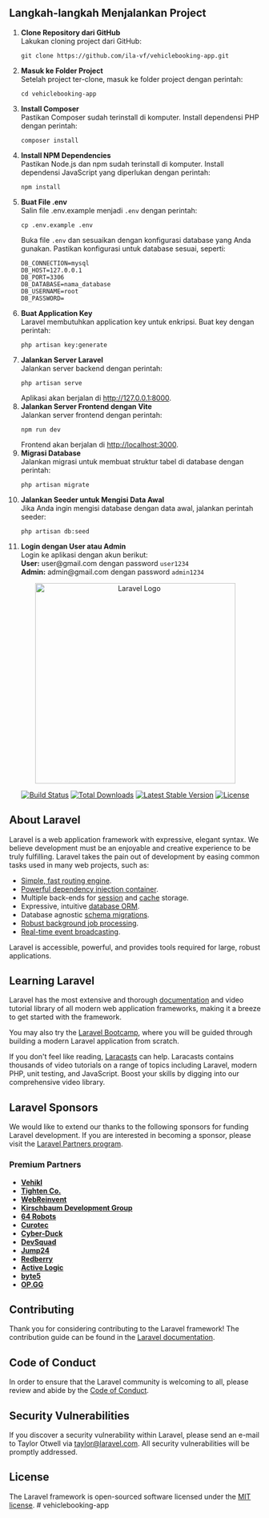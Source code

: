<h2>Langkah-langkah Menjalankan Project</h2>

<ol>
    <li><strong>Clone Repository dari GitHub</strong><br>
        Lakukan cloning project dari GitHub:<br>
        <pre><code>git clone https://github.com/ila-vf/vehiclebooking-app.git</code></pre>
    </li>
    <li><strong>Masuk ke Folder Project</strong><br>
        Setelah project ter-clone, masuk ke folder project dengan perintah:<br>
        <pre><code>cd vehiclebooking-app</code></pre>
    </li>
    <li><strong>Install Composer</strong><br>
        Pastikan Composer sudah terinstall di komputer. Install dependensi PHP dengan perintah:<br>
        <pre><code>composer install</code></pre>
    </li>
    <li><strong>Install NPM Dependencies</strong><br>
        Pastikan Node.js dan npm sudah terinstall di komputer. Install dependensi JavaScript yang diperlukan dengan perintah:<br>
        <pre><code>npm install</code></pre>
    </li>
    <li><strong>Buat File .env</strong><br>
        Salin file .env.example menjadi <code>.env</code> dengan perintah:<br>
        <pre><code>cp .env.example .env</code></pre>
        Buka file <code>.env</code> dan sesuaikan dengan konfigurasi database yang Anda gunakan. Pastikan konfigurasi untuk database sesuai, seperti:<br>
        <pre><code>DB_CONNECTION=mysql
DB_HOST=127.0.0.1
DB_PORT=3306
DB_DATABASE=nama_database
DB_USERNAME=root
DB_PASSWORD=</code></pre>
    </li>
    <li><strong>Buat Application Key</strong><br>
        Laravel membutuhkan application key untuk enkripsi. Buat key dengan perintah:<br>
        <pre><code>php artisan key:generate</code></pre>
    </li>
    <li><strong>Jalankan Server Laravel</strong><br>
        Jalankan server backend dengan perintah:<br>
        <pre><code>php artisan serve</code></pre>
        Aplikasi akan berjalan di <a href="http://127.0.0.1:8000" target="_blank">http://127.0.0.1:8000</a>.
    </li>
    <li><strong>Jalankan Server Frontend dengan Vite</strong><br>
        Jalankan server frontend dengan perintah:<br>
        <pre><code>npm run dev</code></pre>
        Frontend akan berjalan di <a href="http://localhost:3000" target="_blank">http://localhost:3000</a>.
    </li>
    <li><strong>Migrasi Database</strong><br>
        Jalankan migrasi untuk membuat struktur tabel di database dengan perintah:<br>
        <pre><code>php artisan migrate</code></pre>
    </li>
    <li><strong>Jalankan Seeder untuk Mengisi Data Awal</strong><br>
        Jika Anda ingin mengisi database dengan data awal, jalankan perintah seeder:<br>
        <pre><code>php artisan db:seed</code></pre>
    </li>
    <li><strong>Login dengan User atau Admin</strong><br>
        Login ke aplikasi dengan akun berikut:<br>
        <strong>User:</strong> user@gmail.com dengan password <code>user1234</code><br>
        <strong>Admin:</strong> admin@gmail.com dengan password <code>admin1234</code>
    </li>
</ol>


<p align="center"><a href="https://laravel.com" target="_blank"><img src="https://raw.githubusercontent.com/laravel/art/master/logo-lockup/5%20SVG/2%20CMYK/1%20Full%20Color/laravel-logolockup-cmyk-red.svg" width="400" alt="Laravel Logo"></a></p>

<p align="center">
<a href="https://github.com/laravel/framework/actions"><img src="https://github.com/laravel/framework/workflows/tests/badge.svg" alt="Build Status"></a>
<a href="https://packagist.org/packages/laravel/framework"><img src="https://img.shields.io/packagist/dt/laravel/framework" alt="Total Downloads"></a>
<a href="https://packagist.org/packages/laravel/framework"><img src="https://img.shields.io/packagist/v/laravel/framework" alt="Latest Stable Version"></a>
<a href="https://packagist.org/packages/laravel/framework"><img src="https://img.shields.io/packagist/l/laravel/framework" alt="License"></a>
</p>

## About Laravel

Laravel is a web application framework with expressive, elegant syntax. We believe development must be an enjoyable and creative experience to be truly fulfilling. Laravel takes the pain out of development by easing common tasks used in many web projects, such as:

- [Simple, fast routing engine](https://laravel.com/docs/routing).
- [Powerful dependency injection container](https://laravel.com/docs/container).
- Multiple back-ends for [session](https://laravel.com/docs/session) and [cache](https://laravel.com/docs/cache) storage.
- Expressive, intuitive [database ORM](https://laravel.com/docs/eloquent).
- Database agnostic [schema migrations](https://laravel.com/docs/migrations).
- [Robust background job processing](https://laravel.com/docs/queues).
- [Real-time event broadcasting](https://laravel.com/docs/broadcasting).

Laravel is accessible, powerful, and provides tools required for large, robust applications.

## Learning Laravel

Laravel has the most extensive and thorough [documentation](https://laravel.com/docs) and video tutorial library of all modern web application frameworks, making it a breeze to get started with the framework.

You may also try the [Laravel Bootcamp](https://bootcamp.laravel.com), where you will be guided through building a modern Laravel application from scratch.

If you don't feel like reading, [Laracasts](https://laracasts.com) can help. Laracasts contains thousands of video tutorials on a range of topics including Laravel, modern PHP, unit testing, and JavaScript. Boost your skills by digging into our comprehensive video library.

## Laravel Sponsors

We would like to extend our thanks to the following sponsors for funding Laravel development. If you are interested in becoming a sponsor, please visit the [Laravel Partners program](https://partners.laravel.com).

### Premium Partners

- **[Vehikl](https://vehikl.com/)**
- **[Tighten Co.](https://tighten.co)**
- **[WebReinvent](https://webreinvent.com/)**
- **[Kirschbaum Development Group](https://kirschbaumdevelopment.com)**
- **[64 Robots](https://64robots.com)**
- **[Curotec](https://www.curotec.com/services/technologies/laravel/)**
- **[Cyber-Duck](https://cyber-duck.co.uk)**
- **[DevSquad](https://devsquad.com/hire-laravel-developers)**
- **[Jump24](https://jump24.co.uk)**
- **[Redberry](https://redberry.international/laravel/)**
- **[Active Logic](https://activelogic.com)**
- **[byte5](https://byte5.de)**
- **[OP.GG](https://op.gg)**

## Contributing

Thank you for considering contributing to the Laravel framework! The contribution guide can be found in the [Laravel documentation](https://laravel.com/docs/contributions).

## Code of Conduct

In order to ensure that the Laravel community is welcoming to all, please review and abide by the [Code of Conduct](https://laravel.com/docs/contributions#code-of-conduct).

## Security Vulnerabilities

If you discover a security vulnerability within Laravel, please send an e-mail to Taylor Otwell via [taylor@laravel.com](mailto:taylor@laravel.com). All security vulnerabilities will be promptly addressed.

## License

The Laravel framework is open-sourced software licensed under the [MIT license](https://opensource.org/licenses/MIT).
#   v e h i c l e b o o k i n g - a p p 
 
 
